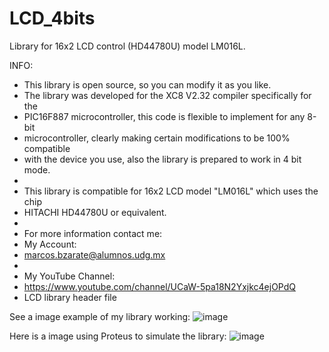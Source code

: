 # LCD_4bits
Library for 16x2 LCD control (HD44780U) model LM016L.

INFO:
 * This library is open source, so you can modify it as you like.
 * The library was developed for the XC8 V2.32 compiler specifically for the 
 * PIC16F887 microcontroller, this code is flexible to implement for any 8-bit 
 * microcontroller, clearly making certain modifications to be 100% compatible 
 * with the device you use, also the library is prepared to work in 4 bit mode.
 * 
 * This library is compatible for 16x2 LCD model "LM016L" which uses the chip
 * HITACHI HD44780U or equivalent.
 * 
 * For more information contact me:
 * My Account:
 * marcos.bzarate@alumnos.udg.mx
 * 
 * My YouTube Channel:
 * https://www.youtube.com/channel/UCaW-5pa18N2Yxjkc4ejOPdQ
 * LCD library header file

See a image example of my library working:
![image](https://user-images.githubusercontent.com/95104476/149237172-36c841d2-8fe2-4e08-bfb1-93aac3487b82.png)

Here is a image using Proteus to simulate the library:
![image](https://user-images.githubusercontent.com/95104476/149237374-a978b4d7-fe87-402f-ba7a-16bfbecbc803.png)

